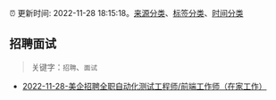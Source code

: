 :alarm_clock: 更新时间: 2022-11-28 18:15:18。[来源分类](../README.md)、[标签分类](../TAGS.md)、[时间分类](../TIMELINE.md)

## 招聘面试


> 关键字：`招聘`、`面试`



- [2022-11-28-美企招聘全职自动化测试工程师/前端工作师（在家工作）](https://www.v2ex.com/t/898656) 